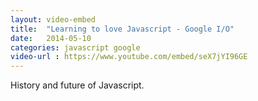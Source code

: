 ```yaml
---
layout: video-embed
title:  "Learning to love Javascript - Google I/O"
date:   2014-05-10
categories: javascript google
video-url : https://www.youtube.com/embed/seX7jYI96GE
---
```

History and future of Javascript.
